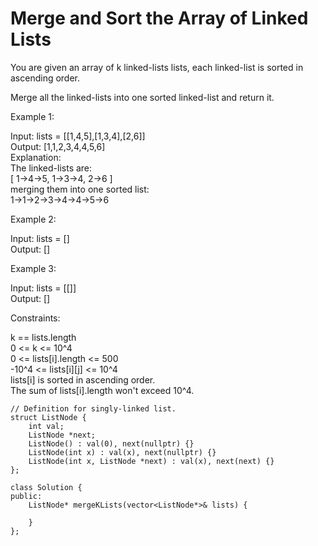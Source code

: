 # Merge and Sort the Array of Linked Lists
You are given an array of k linked-lists lists, each linked-list is sorted in ascending order.

Merge all the linked-lists into one sorted linked-list and return it.

 

Example 1:

Input: lists = [[1,4,5],[1,3,4],[2,6]] <br>
Output: [1,1,2,3,4,4,5,6] <br>
Explanation: <br> The linked-lists are: <br>
[
  1->4->5,
  1->3->4,
  2->6
] <br>
merging them into one sorted list: <br>
1->1->2->3->4->4->5->6 <br>

Example 2:

Input: lists = [] <br>
Output: [] <br>

Example 3:

Input: lists = [[]] <br>
Output: [] <br>
 

Constraints:

k == lists.length <br>
0 <= k <= 10^4 <br>
0 <= lists[i].length <= 500 <br>
-10^4 <= lists[i][j] <= 10^4 <br>
lists[i] is sorted in ascending order. <br>
The sum of lists[i].length won't exceed 10^4. <br>


```
// Definition for singly-linked list.
struct ListNode {
    int val;
    ListNode *next;
    ListNode() : val(0), next(nullptr) {}
    ListNode(int x) : val(x), next(nullptr) {}
    ListNode(int x, ListNode *next) : val(x), next(next) {}
};
 
class Solution {
public:
    ListNode* mergeKLists(vector<ListNode*>& lists) {
        
    }
};
```